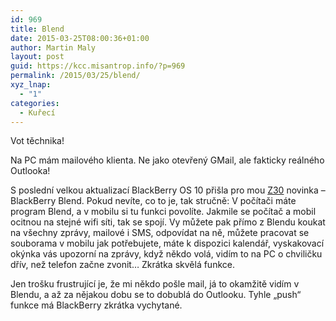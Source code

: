 ```yaml
---
id: 969
title: Blend
date: 2015-03-25T08:00:36+01:00
author: Martin Maly
layout: post
guid: https://kcc.misantrop.info/?p=969
permalink: /2015/03/25/blend/
xyz_lnap:
  - "1"
categories:
  - Kuřecí
---
```

Vot těchnika!

Na PC mám mailového klienta. Ne jako otevřený GMail, ale fakticky reálného Outlooka!

S poslední velkou aktualizací BlackBerry OS 10 přišla pro mou [Z30](https://www.amazon.de/gp/product/B00GBZ4JSW/ref=as_li_tl?ie=UTF8&camp=1638&creative=19454&creativeASIN=B00GBZ4JSW&linkCode=as2&tag=amzn0f5-21&linkId=N5M7UFFJ6BEQDPSR) novinka &#8211; BlackBerry Blend. Pokud nevíte, co to je, tak stručně: V počítači máte program Blend, a v mobilu si tu funkci povolíte. Jakmile se počítač a mobil ocitnou na stejné wifi síti, tak se spojí. Vy můžete pak přímo z Blendu koukat na všechny zprávy, mailové i SMS, odpovídat na ně, můžete pracovat se souborama v mobilu jak potřebujete, máte k dispozici kalendář, vyskakovací okýnka vás upozorní na zprávy, když někdo volá, vidím to na PC o chviličku dřív, než telefon začne zvonit&#8230; Zkrátka skvělá funkce.

Jen trošku frustrující je, že mi někdo pošle mail, já to okamžitě vidím v Blendu, a až za nějakou dobu se to dobublá do Outlooku. Tyhle &#8222;push&#8220; funkce má BlackBerry zkrátka vychytané.
